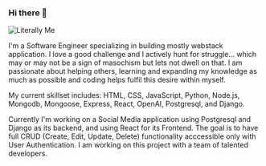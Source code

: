 ### Hi there 👋

![Literally Me](https://www.peta.org/wp-content/uploads/2015/11/iStock_000002573103_George-Clerk-602x400.jpg)

I'm a Software Engineer specializing in building mostly webstack application. I love a good challenge and I actively hunt for struggle... which may or may not be a sign of masochism but lets not dwell on that. I am passionate about helping others, learning and expanding my knowledge as much as possible and coding helps fulfil this desire within myself.

My current skillset includes: HTML, CSS, JavaScript, Python, Node.js, Mongodb, Mongoose, Express, React, OpenAI, Postgresql, and Django.

Currently I'm working on a Social Media application using Postgresql and Django as its backend, and using React for its Frontend. The goal is to have full CRUD (Create, Edit, Update, Delete) functionality acccessible only with User Authentication. I am working on this project with a team of talented developers.


<!--
**IsaacStyle/IsaacStyle** is a ✨ _special_ ✨ repository because its `README.md` (this file) appears on your GitHub profile.

Here are some ideas to get you started:

- 🔭 I’m currently working on ...
- 🌱 I’m currently learning ...
- 👯 I’m looking to collaborate on ...
- 🤔 I’m looking for help with ...
- 💬 Ask me about ...
- 📫 How to reach me: ...
- 😄 Pronouns: ...
- ⚡ Fun fact: ...
-->

